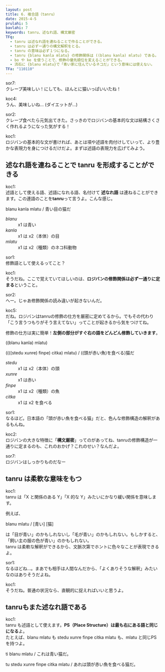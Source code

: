 ```yaml
---
layout: post
title: 6. 複合語（tanru）
date: 2015-4-5
prulahi: 5
bavlahi: 7
keywords: tanru、述なれ語、構文厳密
TFq:
  - tanru は述なれ語を連ねることで作ることができる。
  - tanru は必ず一通りの構文解釈をとる。
  - tanru の意味は必ず１つになる。
  - tanru {blanu kanla mlatu} の修飾関係は ((blanu kanla) mlatu) である。
  - bo や ke を使うことで、修飾の優先順位を変えることができる。
  - 流石に {blanu mlatu}で「青い家に住んでいるネコだ」という意味には使えない。
TFa: "110110"
---
```


sor7:  
クレープ美味しい！にしても、ほんとに猫いっぱいいたね！  

koc4:  
うん、美味しいね… (ダイエットが…)  

sor2:  
クレープ食べたら元気出てきた。さっきのでロジバンの基本的な文は結構さくさく作れるようになった気がする！

koc1:    
ロジバンの基本的な文が書ければ、あとは項や述語を肉付けしていって、より豊かな表現力を身につけるだけだよ。まずは述語の表現力を広げてみよう。  

## 述なれ語を連ねることで tanru を形成することができる

koc1:  
述語として使える語、述語になれる語、名付けて **述なれ語** は連ねることができます。この連語のことを**tanru**って言うよ。こんな感じ。

blanu kanla mlatu / 青い目の猫だ

<dl class="box valsi">
<dt><dfn>blanu</dfn></dt>
<dd >x1 は青い</dd>
<dt><dfn>kanla</dfn></dt>
<dd >x1 は x2（本体）の目</dd>
<dt><dfn>mlatu</dfn></dt>
<dd >x1 は x2（種類）のネコ科動物</dd>
</dl>

sor1:  
修飾語として使えるってこと？

koc1:  
そうだね。ここで覚えていてほしいのは、**ロジバンの修飾関係は必ず一通りに定まる**ということ。  

sor2:  
へー。じゃあ修飾関係の読み違いが起きないんだ。

koc5:  
だね。ロジバンはtanruの修飾の仕方を厳密に定めてるから。でもその代わり「こう言うつもりがそう言えてない」ってことが起きるから気をつけてね。  

修飾の仕方は実に簡単！**左側の部分がすぐ右の語をどんどん修飾していきます**。

((blanu kanla) mlatu)

((((stedu xunre) finpe) citka) mlatu)
/ ((頭が赤い魚)を食べる)猫だ

<dl class="box valsi">
<dt><dfn>stedu</dfn></dt>
<dd >x1 は x2（本体）の頭</dd>
<dt><dfn>xunre</dfn></dt>
<dd >x1 は赤い</dd>
<dt><dfn>finpe</dfn></dt>
<dd >x1 は x2（種類）の魚</dd>
<dt><dfn>citka</dfn></dt>
<dd >x1 は x2 を食べる</dd>
</dl>

sor1:  
なるほど。日本語の「頭が赤い魚を食べる猫」だと、色んな修飾構造の解釈があるもんね。

koc2:  
ロジバンの大きな特徴に「**構文厳密**」ってのがあってね、tanruの修飾構造が一通りに定まるのも、これのおかげ？これのせい？なんだよ。

sor7:  
ロジバンはしっかりものだなー

## tanru は柔軟な意味をもつ

koc1:  
tanru は「X と関係のある Y」「X 的な Y」みたいにかなり緩い関係を意味します。

例えば、

blanu mlatu / [青い] [猫]

は「目が青い」のかもしれないし「毛が青い」のかもしれない。もしかすると、「飼い主の服の色が青い」のかもしれない。  
tanru は柔軟な解釈ができるから、文脈次第でホントに色々なことが表現できるよ。

sor1:  
なるほどね…。まあでも相手は人間なんだから、「よくありそうな解釈」みたいなのはありそうだよね。

koc1:  
そうだね。普通の状況なら、直観的に捉えればいいと思うよ。

## tanruもまた述なれ語である

koc1:  
tanru も述語として使えます。**PS（Place Structure）は最も右にある語と同じになる**よ。  
たとえば、blanu mlatu も stedu xunre finpe citka mlatu も、mlatu と同じPSを持つよ。

ti blanu mlatu / これは青い猫だ。

tu stedu xunre finpe citka mlatu / あれは頭が赤い魚を食べる猫だ。
